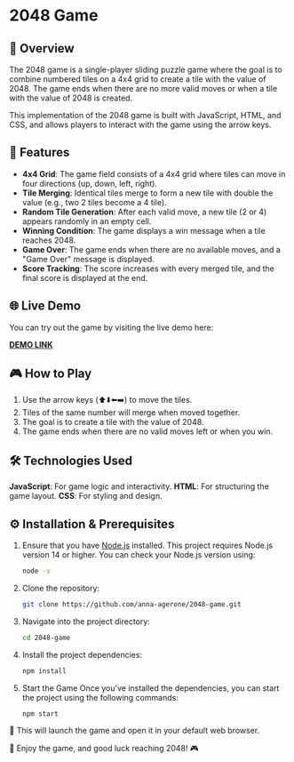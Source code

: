 # 2048 Game

## 🧩 Overview
The 2048 game is a single-player sliding puzzle game where the goal is to combine numbered tiles on a 4x4 grid to create a tile with the value of 2048. The game ends when there are no more valid moves or when a tile with the value of 2048 is created.

This implementation of the 2048 game is built with JavaScript, HTML, and CSS, and allows players to interact with the game using the arrow keys.

## 🔑 Features

- **4x4 Grid**: The game field consists of a 4x4 grid where tiles can move in four directions (up, down, left, right).
- **Tile Merging**: Identical tiles merge to form a new tile with double the value (e.g., two 2 tiles become a 4 tile).
- **Random Tile Generation**: After each valid move, a new tile (2 or 4) appears randomly in an empty cell.
- **Winning Condition**: The game displays a win message when a tile reaches 2048.
- **Game Over**: The game ends when there are no available moves, and a "Game Over" message is displayed.
- **Score Tracking**: The score increases with every merged tile, and the final score is displayed at the end.

## 🌐 Live Demo

You can try out the game by visiting the live demo here:

[**DEMO LINK**](https://anna-agerone.github.io/2048-game/)

## 🎮 How to Play

1. Use the arrow keys (⬆️⬇️⬅️➡️) to move the tiles.
2. Tiles of the same number will merge when moved together.
3. The goal is to create a tile with the value of 2048.
4. The game ends when there are no valid moves left or when you win.

## 🛠️ Technologies Used

**JavaScript**: For game logic and interactivity.
**HTML**: For structuring the game layout.
**CSS**: For styling and design.

## ⚙️ Installation & Prerequisites

1. Ensure that you have [Node.js](https://nodejs.org/) installed. This project requires Node.js version 14 or higher. You can check your Node.js version using:
   ```bash
   node -v

2. Clone the repository:
   ```bash
   git clone https://github.com/anna-agerone/2048-game.git

3. Navigate into the project directory:
   ```bash
   cd 2048-game

4. Install the project dependencies:
   ```bash
   npm install

5. Start the Game
Once you've installed the dependencies, you can start the project using the following commands:
   ```bash
   npm start

🚀 This will launch the game and open it in your default web browser.

🎉 Enjoy the game, and good luck reaching 2048! 🎮



